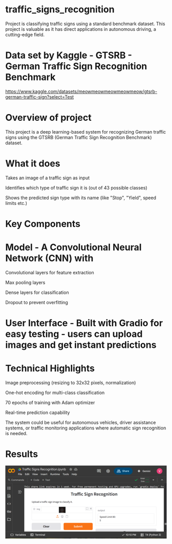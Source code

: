 # traffic_signs_recognition
 Project is classifying traffic signs using a standard benchmark dataset. This project is valuable as it has direct applications in autonomous driving, a cutting-edge field. 
# Data set by Kaggle - GTSRB - German Traffic Sign Recognition Benchmark  
https://www.kaggle.com/datasets/meowmeowmeowmeowmeow/gtsrb-german-traffic-sign?select=Test
# Overview of project 
This project is a deep learning-based system for recognizing German traffic signs using the GTSRB (German Traffic Sign Recognition Benchmark) dataset. 

# What it does
Takes an image of a traffic sign as input

Identifies which type of traffic sign it is (out of 43 possible classes)

Shows the predicted sign type with its name (like "Stop", "Yield", speed limits etc.)

# Key Components


# Model - A Convolutional Neural Network (CNN) with

Convolutional layers for feature extraction

Max pooling layers

Dense layers for classification

Dropout to prevent overfitting


# User Interface - Built with Gradio for easy testing - users can upload images and get instant predictions

# Technical Highlights
Image preprocessing (resizing to 32x32 pixels, normalization)

One-hot encoding for multi-class classification

70 epochs of training with Adam optimizer

Real-time prediction capability

The system could be useful for autonomous vehicles, driver assistance systems, or traffic monitoring applications where automatic sign recognition is needed.

# Results
![image alt](https://github.com/Dilini217/traffic_signs_recognition/blob/main/result_screenst/9.png?raw=true)


